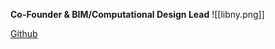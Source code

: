 **Co-Founder & BIM/Computational Design Lead**
![[libny.png]]

[Github](https://github.com/libnypacheco)

